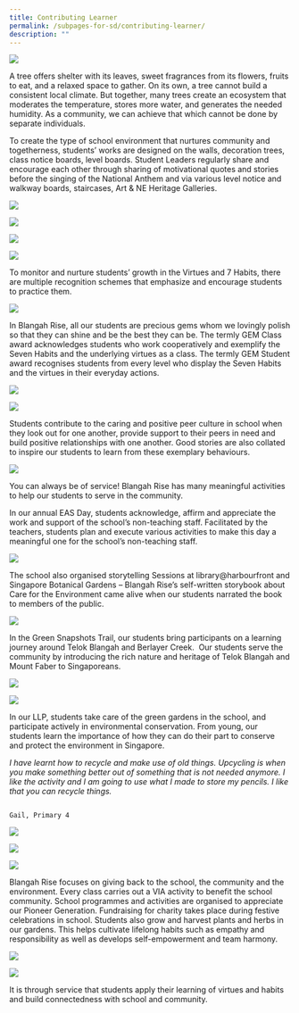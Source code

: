 ```yaml
---
title: Contributing Learner
permalink: /subpages-for-sd/contributing-learner/
description: ""
---
```

![](/images/2023%20Photos/Student%20Development/image20.png)

A tree offers shelter with its leaves, sweet fragrances from its flowers, fruits to eat, and a relaxed space to gather. On its own, a tree cannot build a consistent local climate. But together, many trees create an ecosystem that moderates the temperature, stores more water, and generates the needed humidity. As a community, we can achieve that which cannot be done by separate individuals.

To create the type of school environment that nurtures community and togetherness, students’ works are designed on the walls, decoration trees, class notice boards, level boards. Student Leaders regularly share and encourage each other through sharing of motivational quotes and stories before the singing of the National Anthem and via various level notice and walkway boards, staircases, Art & NE Heritage Galleries.

![](/images/2023%20Photos/Student%20Development/image21.png)

![](/images/2023%20Photos/Student%20Development/image22.png)

![](/images/2023%20Photos/Student%20Development/image23.png)

![](/images/2023%20Photos/Student%20Development/image24.png)

To monitor and nurture students’ growth in the Virtues and 7 Habits, there are multiple recognition schemes that emphasize and encourage students to practice them.

![](/images/2023%20Photos/Student%20Development/image25.png)

In Blangah Rise, all our students are precious gems whom we lovingly polish so that they can shine and be the best they can be. The termly GEM Class award acknowledges students who work cooperatively and exemplify the Seven Habits and the underlying virtues as a class. The termly GEM Student award recognises students from every level who display the Seven Habits and the virtues in their everyday actions.

![](/images/2023%20Photos/Student%20Development/image26.png)

![](/images/2023%20Photos/Student%20Development/image27.png)

Students contribute to the caring and positive peer culture in school when they look out for one another, provide support to their peers in need and build positive relationships with one another. Good stories are also collated to inspire our students to learn from these exemplary behaviours.

![](/images/2023%20Photos/Student%20Development/image28.png)

You can always be of service! Blangah Rise has many meaningful activities to help our students to serve in the community.

In our annual EAS Day, students acknowledge, affirm and appreciate the work and support of the school’s non-teaching staff. Facilitated by the teachers, students plan and execute various activities to make this day a meaningful one for the school’s non-teaching staff.

![](/images/2023%20Photos/Student%20Development/image29.png)

The school also organised storytelling Sessions at library@harbourfront and Singapore Botanical Gardens – Blangah Rise’s self-written storybook about Care for the Environment came alive when our students narrated the book to members of the public.

![](/images/2023%20Photos/Student%20Development/image30.png)

In the Green Snapshots Trail, our students bring participants on a learning journey around Telok Blangah and Berlayer Creek.  Our students serve the community by introducing the rich nature and heritage of Telok Blangah and Mount Faber to Singaporeans.

![](/images/2023%20Photos/Student%20Development/image31.png)

![](/images/2023%20Photos/Student%20Development/image32.png)

In our LLP, students take care of the green gardens in the school, and participate actively in environmental conservation. From young, our students learn the importance of how they can do their part to conserve and protect the environment in Singapore.

*I have learnt how to recycle and make use of old things. Upcycling is when you make something better out of something that is not needed anymore. I like the activity and I am going to use what I made to store my pencils. I like that you can recycle things.*

                                                                                     Gail, Primary 4

![](/images/2023%20Photos/Student%20Development/image33.png)

![](/images/2023%20Photos/Student%20Development/image35.png)

![](/images/2023%20Photos/Student%20Development/image34.png)

Blangah Rise focuses on giving back to the school, the community and the environment. Every class carries out a VIA activity to benefit the school community. School programmes and activities are organised to appreciate our Pioneer Generation. Fundraising for charity takes place during festive celebrations in school. Students also grow and harvest plants and herbs in our gardens. This helps cultivate lifelong habits such as empathy and responsibility as well as develops self-empowerment and team harmony.

![](/images/2023%20Photos/Student%20Development/image36.jpeg)

![](/images/2023%20Photos/Student%20Development/image37.jpeg)

It is through service that students apply their learning of virtues and habits and build connectedness with school and community.

